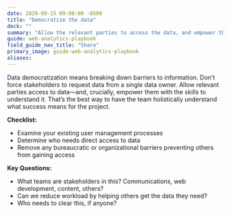 ```yaml
---
date: 2020-09-15 09:00:00 -0500
title: "Democratize the data"
deck: ""
summary: "Allow the relevant parties to access the data, and empower them with the skills to understand it."
guide: web-analytics-playbook
field_guide_nav_title: "Share"
primary_image: guide-web-analytics-playbook
aliases:
---
```

Data democratization means breaking down barriers to information. Don’t force stakeholders to request data from a single data owner. Allow relevant parties access to data—and, crucially, empower them with the skills to understand it. That’s the best way to have the team holistically understand what success means for the project.

**Checklist:**

- Examine your existing user management processes
- Determine who needs direct access to data
- Remove any bureaucratic or organizational barriers preventing others from gaining access

**Key Questions:**

- What teams are stakeholders in this? Communications, web development, content, others?
- Can we reduce workload by helping others get the data they need?
- Who needs to clear this, if anyone?
